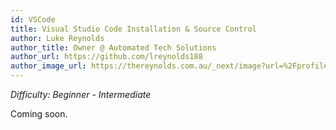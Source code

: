 ```yaml
---
id: VSCode
title: Visual Studio Code Installation & Source Control
author: Luke Reynolds
author_title: Owner @ Automated Tech Solutions
author_url: https://github.com/lreynolds188
author_image_url: https://thereynolds.com.au/_next/image?url=%2Fprofile.jpg&w=256&q=75
---
```


<i>Difficulty: Beginner - Intermediate</i>

Coming soon.<br/>